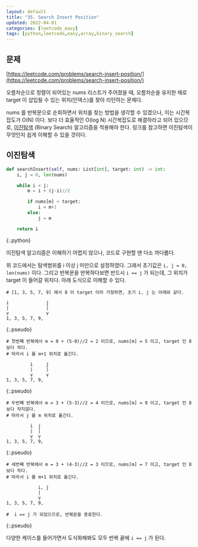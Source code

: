 ```yaml
---
layout: default
title: "35. Search Insert Position"
updated: 2022-04-01
categories: [leetcode_easy]
tags: [python,leetcode,easy,array,binary_search]
---
```


## 문제

[https://leetcode.com/problems/search-insert-position/](https://leetcode.com/problems/search-insert-position/)

오름차순으로 정렬이 되어있는 nums 리스트가 주어졌을 때, 오름차순을 유지한 채로 target 이 삽입될 수 있는 위치(인덱스)를 찾아 리턴하는 문제다.

nums 를 반복문으로 순회하면서 위치를 찾는 방법을 생각할 수 있겠으나, 이는 시간복잡도가 O(N) 이다. 보다 더 효율적인 O(log N) 시간복잡도로 해결하라고 되어 있으므로, [이진탐색](https://namu.wiki/w/%EC%9D%B4%EC%A7%84%20%ED%83%90%EC%83%89) (Binary Search) 알고리즘을 적용해야 한다. 링크를 참고하면 이진탐색이 무엇인지 쉽게 이해할 수 있을 것이다.

## 이진탐색

```python
def searchInsert(self, nums: List[int], target: int) -> int:
    i, j = 0, len(nums)

    while i < j:
        m = i + (j-i)//2

        if nums[m] < target:
            i = m+1
        else:
            j = m

    return i
```
{:.python}

이진탐색 알고리즘은 이해하기 어렵지 않으나, 코드로 구현할 땐 다소 까다롭다.

위 코드에서는 탐색범위를 i 이상 j 미만으로 설정하였다. 그래서 초기값은 `i, j = 0, len(nums)` 이다. 그리고 반복문을 반복하다보면 반드시 `i == j` 가 되는데, 그 위치가 target 이 들어갈 위치다. 아래 도식으로 이해할 수 있다.

```pseudo
# [1, 3, 5, 7, 9] 에서 8 이 target 이라 가정하면, 초기 i, j 는 아래와 같다.

i              j
|              |
ṿ              ṿ
1, 3, 5, 7, 9, 
```
{:.pseudo}

```pseudo
# 첫번째 반복에서 m = 0 + (5-0)//2 = 2 이므로, nums[m] = 5 이고, target 인 8 보다 작다.
# 따라서 i 를 m+1 위치로 옮긴다.

         i     j
         |     |
         ṿ     ṿ
1, 3, 5, 7, 9, 
```
{:.pseudo}

```pseudo
# 두번째 반복에서 m = 3 + (5-3)//2 = 4 이므로, nums[m] = 9 이고, target 인 8 보다 작지않다.
# 따라서 j 를 m 위치로 옮긴다.

         i  j
         |  |
         ṿ  ṿ
1, 3, 5, 7, 9, 
```
{:.pseudo}

```pseudo
# 세번째 반복에서 m = 3 + (4-3)//2 = 3 이므로, nums[m] = 7 이고, target 인 8 보다 작다.
# 따라서 i 를 m+1 위치로 옮긴다.

            i, j
            |
            ṿ
1, 3, 5, 7, 9,

#  i == j 가 되었으므로, 반복문을 종료한다.
```
{:.pseudo}

다양한 케이스를 들어가면서 도식화해봐도 모두 반복 끝에 `i == j` 가 된다.

